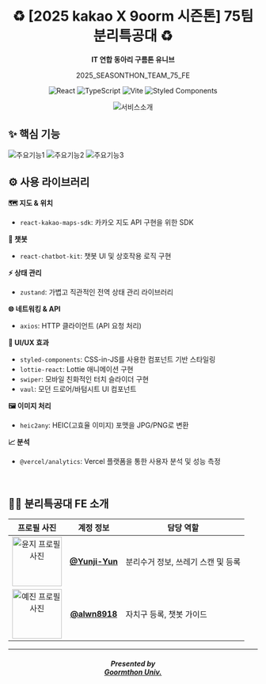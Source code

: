 <div align="center">

  <h1>
    ♻️ [2025 kakao X 9oorm 시즌톤] 75팀 분리특공대 ♻️
  </h1>
  <strong>IT 연합 동아리 구름톤 유니브</strong>
  <p>2025_SEASONTHON_TEAM_75_FE</p>
  <p>
    <img src="https://img.shields.io/badge/React-61DAFB?style=for-the-badge&logo=react&logoColor=black" alt="React"/>
    <img src="https://img.shields.io/badge/TypeScript-3178C6?style=for-the-badge&logo=typescript&logoColor=white" alt="TypeScript"/>
    <img src="https://img.shields.io/badge/Vite-646CFF?style=for-the-badge&logo=vite&logoColor=white" alt="Vite"/>
    <img src="https://img.shields.io/badge/Styled_Components-DB7093?style=for-the-badge&logo=styled-components&logoColor=white" alt="Styled Components"/>
  </p>
  
  ![서비스소개](https://github.com/user-attachments/assets/846bf2f0-b59d-4c6f-baa2-a4b6e937529e)


</div>


## ✨ 핵심 기능

![주요기능1](https://github.com/user-attachments/assets/ff3fa8d4-d6ec-4600-b4c7-d2a7871f1d01)
![주요기능2](https://github.com/user-attachments/assets/b8702d33-a159-4b76-89d9-0fe1aead8b1d)
![주요기능3](https://github.com/user-attachments/assets/4101219f-c740-436d-b245-e4ae9d25a623)


## ⚙️ 사용 라이브러리

**🗺️ 지도 & 위치**
- `react-kakao-maps-sdk`: 카카오 지도 API 구현을 위한 SDK

**🤖 챗봇**
- `react-chatbot-kit`: 챗봇 UI 및 상호작용 로직 구현
  
**⚡ 상태 관리**
- `zustand`: 가볍고 직관적인 전역 상태 관리 라이브러리

**🌐 네트워킹 & API**
- `axios`: HTTP 클라이언트 (API 요청 처리)

**🎨 UI/UX 효과**
- `styled-components`: CSS-in-JS를 사용한 컴포넌트 기반 스타일링
- `lottie-react`: Lottie 애니메이션 구현
- `swiper`: 모바일 친화적인 터치 슬라이더 구현
- `vaul`: 모던 드로어/바텀시트 UI 컴포넌트

**🖼️ 이미지 처리**
- `heic2any`: HEIC(고효율 이미지) 포맷을 JPG/PNG로 변환
 
**📈 분석**
- `@vercel/analytics`: Vercel 플랫폼을 통한 사용자 분석 및 성능 측정

<br/>

## 👩‍💻 분리특공대 FE 소개

<div align="center">
  
| 프로필 사진                                                                                             | 계정 정보                                             | 담당 역할                                  |
| :-----------------------------------------------------------------------------------------------------: | :----------------------------------------------------: | ------------------------------------------ |
| <img src="https://avatars.githubusercontent.com/u/126665882?v=4" width="100" alt="윤지 프로필 사진"/> | **[@Yunji-Yun](https://github.com/Yunji-Yun)** | 분리수거 정보, 쓰레기 스캔 및 등록         |
| <img src="https://avatars.githubusercontent.com/u/133081015?v=4" width="100" alt="예진 프로필 사진"/> | **[@alwn8918](https://github.com/alwn8918)** | 자치구 등록, 챗봇 가이드     |

</div>


---

<div align="center">
  <h5>
    Presented by <br/>
    <a href="https://9oormthon.university"><strong>Goormthon Univ.</strong></a>
  </h3>
</div>
